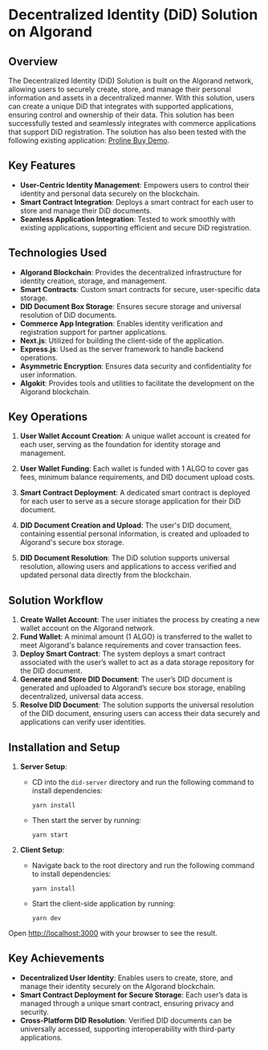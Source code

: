 # Decentralized Identity (DiD) Solution on Algorand

## Overview
The Decentralized Identity (DiD) Solution is built on the Algorand network, allowing users to securely create, store, and manage their personal information and assets in a decentralized manner. With this solution, users can create a unique DiD that integrates with supported applications, ensuring control and ownership of their data. This solution has been successfully tested and seamlessly integrates with commerce applications that support DiD registration. The solution has also been tested with the following existing application: [Proline Buy Demo](https://proline-buy-demo.nextfi.global/?page=1).

## Key Features
- **User-Centric Identity Management**: Empowers users to control their identity and personal data securely on the blockchain.
- **Smart Contract Integration**: Deploys a smart contract for each user to store and manage their DiD documents.
- **Seamless Application Integration**: Tested to work smoothly with existing applications, supporting efficient and secure DiD registration.

## Technologies Used
- **Algorand Blockchain**: Provides the decentralized infrastructure for identity creation, storage, and management.
- **Smart Contracts**: Custom smart contracts for secure, user-specific data storage.
- **DID Document Box Storage**: Ensures secure storage and universal resolution of DiD documents.
- **Commerce App Integration**: Enables identity verification and registration support for partner applications.
- **Next.js**: Utilized for building the client-side of the application.
- **Express.js**: Used as the server framework to handle backend operations.
- **Asymmetric Encryption**: Ensures data security and confidentiality for user information.
- **Algokit**: Provides tools and utilities to facilitate the development on the Algorand blockchain.

## Key Operations
1. **User Wallet Account Creation**: A unique wallet account is created for each user, serving as the foundation for identity storage and management.

2. **User Wallet Funding**: Each wallet is funded with 1 ALGO to cover gas fees, minimum balance requirements, and DID document upload costs.

3. **Smart Contract Deployment**: A dedicated smart contract is deployed for each user to serve as a secure storage application for their DiD document.

4. **DID Document Creation and Upload**: The user's DID document, containing essential personal information, is created and uploaded to Algorand's secure box storage.

5. **DID Document Resolution**: The DiD solution supports universal resolution, allowing users and applications to access verified and updated personal data directly from the blockchain.

## Solution Workflow
1. **Create Wallet Account**: The user initiates the process by creating a new wallet account on the Algorand network.
2. **Fund Wallet**: A minimal amount (1 ALGO) is transferred to the wallet to meet Algorand's balance requirements and cover transaction fees.
3. **Deploy Smart Contract**: The system deploys a smart contract associated with the user’s wallet to act as a data storage repository for the DID document.
4. **Generate and Store DID Document**: The user’s DID document is generated and uploaded to Algorand’s secure box storage, enabling decentralized, universal data access.
5. **Resolve DID Document**: The solution supports the universal resolution of the DID document, ensuring users can access their data securely and applications can verify user identities.

## Installation and Setup
1. **Server Setup**:
   - CD into the `did-server` directory and run the following command to install dependencies:
     ```
     yarn install
     ```
   - Then start the server by running:
     ```
     yarn start
     ```

2. **Client Setup**:
   - Navigate back to the root directory and run the following command to install dependencies:
     ```
     yarn install
     ```
   - Start the client-side application by running:
     ```
     yarn dev
     ```
Open [http://localhost:3000](http://localhost:3000) with your browser to see the result.

## Key Achievements
- **Decentralized User Identity**: Enables users to create, store, and manage their identity securely on the Algorand blockchain.
- **Smart Contract Deployment for Secure Storage**: Each user’s data is managed through a unique smart contract, ensuring privacy and security.
- **Cross-Platform DID Resolution**: Verified DID documents can be universally accessed, supporting interoperability with third-party applications.